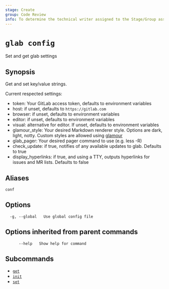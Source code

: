 ```yaml
---
stage: Create
group: Code Review
info: To determine the technical writer assigned to the Stage/Group associated with this page, see https://about.gitlab.com/handbook/product/ux/technical-writing/#assignments
---
```


<!--
This documentation is auto generated by a script.
Please do not edit this file directly. Run `make gen-docs` instead.
-->

# `glab config`

Set and get glab settings

## Synopsis

Get and set key/value strings.

Current respected settings:

- token: Your GitLab access token, defaults to environment variables
- host: if unset, defaults to `https://gitlab.com`
- browser: if unset, defaults to environment variables
- editor: if unset, defaults to environment variables
- visual: alternative for editor. If unset, defaults to environment variables
- glamour_style: Your desired Markdown renderer style. Options are dark, light, notty. Custom styles are allowed using [glamour](https://github.com/charmbracelet/glamour#styles)
- glab_pager: Your desired pager command to use (e.g. less -R)
- check_update: if true, notifies of any available updates to glab. Defaults to true
- display_hyperlinks: if true, and using a TTY, outputs hyperlinks for issues and MR lists. Defaults to false

## Aliases

```plaintext
conf
```

## Options

```plaintext
  -g, --global   Use global config file
```

## Options inherited from parent commands

```plaintext
      --help   Show help for command
```

## Subcommands

- [`get`](get.md)
- [`init`](init.md)
- [`set`](set.md)

